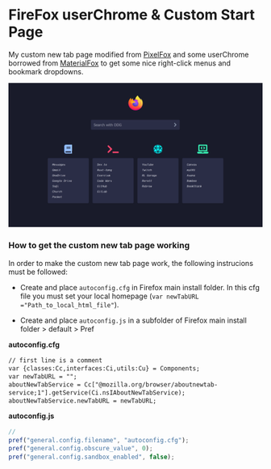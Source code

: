 # FireFox userChrome & Custom Start Page

My custom new tab page modified from [PixelFox](https://github.com/AnubisZ9/PixelFox) and some userChrome borrowed from [MaterialFox](https://github.com/muckSponge/MaterialFox) to get some nice right-click menus and bookmark dropdowns.

![Screenshot of homepage](screenshot.png)

### How to get the custom new tab page working

In order to make the custom new tab page work, the following instrucions must be followed:

- Create and place `autoconfig.cfg` in Firefox main install folder. In this cfg file you must set your local homepage (`var newTabURL ="Path_to_local_html_file"`).

- Create and place `autoconfig.js` in a subfolder of Firefox main install folder > default > Pref

**autoconfig.cfg**
```
// first line is a comment
var {classes:Cc,interfaces:Ci,utils:Cu} = Components;
var newTabURL = "";
aboutNewTabService = Cc["@mozilla.org/browser/aboutnewtab-service;1"].getService(Ci.nsIAboutNewTabService);
aboutNewTabService.newTabURL = newTabURL;
```

**autoconfig.js**
```js
//
pref("general.config.filename", "autoconfig.cfg");
pref("general.config.obscure_value", 0);
pref("general.config.sandbox_enabled", false);
```
